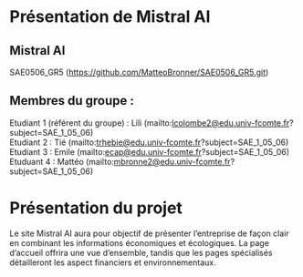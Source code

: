 # Présentation de Mistral AI  

## Mistral AI  

SAE0506_GR5 (https://github.com/MatteoBronner/SAE0506_GR5.git)

## Membres du groupe :

Etudiant 1 (référent du groupe) :  Lili (mailto:lcolombe2@edu.univ-fcomte.fr?subject=SAE_1_05_06)  
Etudiant 2 : Tié (mailto:trhebie@edu.univ-fcomte.fr?subject=SAE_1_05_06)   
Etudiant 3 : Emile (mailto:ecap@edu.univ-fcomte.fr?subject=SAE_1_05_06)  
Etuduant 4 : Mattéo (mailto:mbronne2@edu.univ-fcomte.fr?subject=SAE_1_05_06)
 
# Présentation du projet
Le site Mistral AI aura pour objectif de présenter l’entreprise de façon clair en combinant
les informations économiques et écologiques.
La page d’accueil offrira une vue d’ensemble, tandis que les pages spécialisés
détailleront les aspect financiers et environnementaux.
